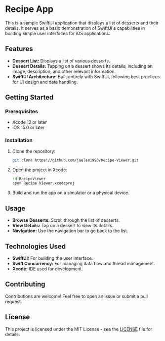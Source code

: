 
# Recipe App

This is a sample SwiftUI application that displays a list of desserts and their details. It serves as a basic demonstration of SwiftUI's capabilities in building simple user interfaces for iOS applications.

## Features

- **Dessert List:** Displays a list of various desserts.
- **Dessert Details:** Tapping on a dessert shows its details, including an image, description, and other relevant information.
- **SwiftUI Architecture:** Built entirely with SwiftUI, following best practices for UI design and data handling.



## Getting Started

### Prerequisites

- Xcode 12 or later
- iOS 15.0 or later

### Installation

1. Clone the repository:

    ```bash
    git clone https://github.com/jaelee1993/Recipe-Viewer.git
    ```

2. Open the project in Xcode:

    ```bash
    cd RecipeViewer
    open Recipe Viewer.xcodeproj
    ```

3. Build and run the app on a simulator or a physical device.

## Usage

- **Browse Desserts:** Scroll through the list of desserts.
- **View Details:** Tap on a dessert to view its details.
- **Navigation:** Use the navigation bar to go back to the list.

## Technologies Used

- **SwiftUI:** For building the user interface.
- **Swift Concurrency:** For managing data flow and thread management.
- **Xcode:** IDE used for development.

## Contributing

Contributions are welcome! Feel free to open an issue or submit a pull request.

## License

This project is licensed under the MIT License - see the [LICENSE](LICENSE) file for details.
